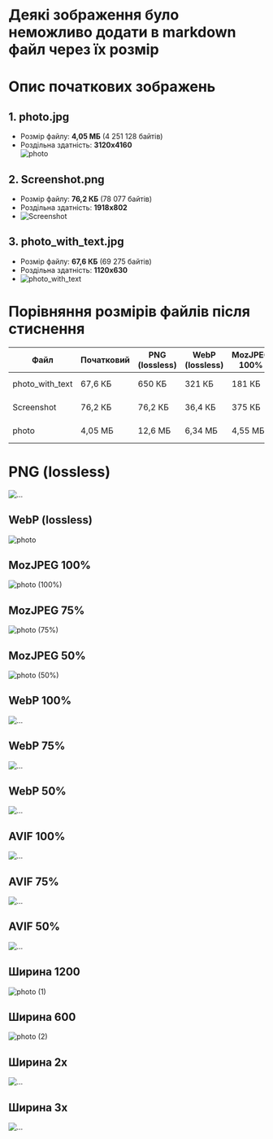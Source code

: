 # Деякі зображення було неможливо додати в markdown файл через їх розмір
# Опис початкових зображень

## 1. photo.jpg
- Розмір файлу: **4,05 МБ** (4 251 128 байтів)  
- Роздільна здатність: **3120x4160**  
![photo](https://github.com/user-attachments/assets/673981e0-6a40-4cd2-aeb8-f7e00b24b6bf)


## 2. Screenshot.png
- Розмір файлу: **76,2 КБ** (78 077 байтів)  
- Роздільна здатність: **1918x802**  
- ![Screenshot](https://github.com/user-attachments/assets/c8bd96e3-7373-481a-bdab-e6e9a7a2e972)


## 3. photo_with_text.jpg
- Розмір файлу: **67,6 КБ** (69 275 байтів)  
- Роздільна здатність: **1120x630**
- ![photo_with_text](https://github.com/user-attachments/assets/6615b145-d4b9-4c90-9925-6b1f6e33a070)


# Порівняння розмірів файлів після стиснення

| Файл              | Початковий     | PNG (lossless) | WebP (lossless) | MozJPEG 100% | MozJPEG 75% | MozJPEG 50% | WebP 100% | WebP 75% | WebP 50% | AVIF 100% | AVIF 75% | AVIF 50% | Ширина 1200 | Ширина 600 | Ширина 2х | Ширина 3х |
|-------------------|----------------|----------------|-----------------|--------------|-------------|-------------|-----------|----------|----------|-----------|----------|----------|--------------|-------------|------------|------------|
| photo_with_text   | 67,6 КБ        | 650 КБ         | 321 КБ          | 181 КБ       | 47,1 КБ     | 28,6 КБ     | 133 КБ    | 35,8 КБ  | 27,9 КБ  | 118 КБ    | 46,9 КБ  | 23,7 КБ  | 1,20 МБ      | 600 КБ      | 8,10 МБ     | 18,2 МБ     |
| Screenshot        | 76,2 КБ        | 76,2 КБ        | 36,4 КБ         | 375 КБ       | 100 КБ      | 67,8 КБ     | 92,8 КБ   | 44,5 КБ  | 36,6 КБ  | 34,4 КБ   | 15,9 КБ  | 10,4 КБ  | 890 КБ       | 445 КБ      | 2,70 МБ     | 5,40 МБ     |
| photo             | 4,05 МБ        | 12,6 МБ        | 6,34 МБ         | 4,55 МБ      | 890 КБ      | 514 КБ      | 3,57 МБ   | 700 КБ   | 464 КБ   | 3,34 МБ   | 1,02 МБ  | 376 КБ   | 3,87 МБ      | 1,94 МБ     | 8,10 МБ     | 18,2 МБ     |


# PNG (lossless)

<img src="photo.png" alt="..." >

## WebP (lossless)

![photo](https://github.com/user-attachments/assets/64b97e9c-43c9-4a1c-aa52-9db4e8d918af)

## MozJPEG 100%

![photo (100%)](https://github.com/user-attachments/assets/bb41af84-359e-411a-88e6-3de8349212e8)

## MozJPEG 75%

![photo (75%)](https://github.com/user-attachments/assets/c4a0b9ab-1381-4808-b6d0-952dfc6eb41c)

## MozJPEG 50%

![photo (50%)](https://github.com/user-attachments/assets/29d2da3e-5481-4fdd-a6a3-908dea2940ab)

## WebP 100%

<img src="photo (1).webp" alt="..." >

## WebP 75%

<img src="photo (2).webp" alt="..." >

## WebP 50%

<img src="photo (3).webp" alt="..." >

## AVIF 100%

<img src="photo.avif" alt="..." >

## AVIF 75%

<img src="photo (1).avif" alt="..." >

## AVIF 50%

<img src="photo (2).avif" alt="..." >

## Ширина 1200

![photo (1)](https://github.com/user-attachments/assets/628dd260-ac78-4bc6-9ce1-2fc4c7fa5a28)

## Ширина 600

![photo (2)](https://github.com/user-attachments/assets/ceda9574-4409-4694-9928-cd3b60c44944)

## Ширина 2х

<img src="photo (3).png" alt="..." >

## Ширина 3х

<img src="photo (1).png" alt="..." >
